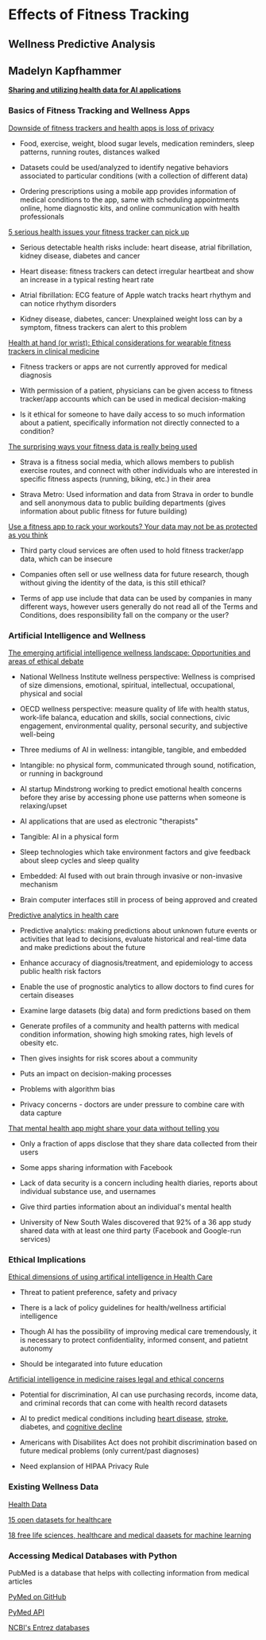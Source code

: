 # Effects of Fitness Tracking

## Wellness Predictive Analysis

## Madelyn Kapfhammer

**[Sharing and utilizing health data for AI applications](https://www.hhs.gov/sites/default/files/sharing-and-utilizing-health-data-for-ai-applications.pdf)**

### Basics of Fitness Tracking and Wellness Apps

[Downside of fitness trackers and health apps is loss of privacy](https://theconversation.com/downside-of-fitness-trackers-and-health-apps-is-loss-of-privacy-69870)

- Food, exercise, weight, blood sugar levels, medication reminders, sleep patterns, running routes, distances walked

- Datasets could be used/analyzed to identify negative behaviors associated to particular conditions (with a collection of different data)

- Ordering prescriptions using a mobile app provides information of medical conditions to the app, same with scheduling appointments online, home diagnostic kits, and online communication with health professionals

[5 serious health issues your fitness tracker can pick up](https://www.considerable.com/health/fitness/5-dangerous-health-problems-your-fitness-tracker-might-pick-up/)

- Serious detectable health risks include: heart disease, atrial fibrillation, kidney disease, diabetes and cancer

- Heart disease: fitness trackers can detect irregular heartbeat and show an increase in a typical resting heart rate

- Atrial fibrillation: ECG feature of Apple watch tracks heart rhythym and can notice rhythym disorders

- Kidney disease, diabetes, cancer: Unexplained weight loss can by a symptom, fitness trackers can alert to this problem

[Health at hand (or wrist): Ethical considerations for wearable fitness trackers in clinical medicine](https://www.healthethicsblog.com/single-post/2017/11/14/Health-at-Hand-or-Wrist-Ethical-Considerations-for-Wearable-Fitness-Trackers-in-Clinical-Medicine)

- Fitness trackers or apps are not currently approved for medical diagnosis

- With permission of a patient, physicians can be given access to fitness tracker/app accounts which can be used in medical decision-making

- Is it ethical for someone to have daily access to so much information about a patient, specifically information not directly connected to a condition?

[The surprising ways your fitness data is really being used](https://www.outsideonline.com/2101566/surprising-ways-your-fitness-data-really-being-used)

- Strava is a fitness social media, which allows members to publish exercise routes, and connect with other individuals who are interested in specific fitness aspects (running, biking, etc.) in their area

- Strava Metro: Used information and data from Strava in order to bundle and sell anonymous data to public building departments (gives information about public fitness for future building)

[Use a fitness app to rack your workouts? Your data may not be as protected as you think](https://www.usatoday.com/story/sports/2019/08/16/what-info-do-fitness-apps-keep-share/1940916001/)

- Third party cloud services are often used to hold fitness tracker/app data, which can be insecure

- Companies often sell or use wellness data for future research, though without giving the identity of the data, is this still ethical?

- Terms of app use include that data can be used by companies in many different ways, however users generally do not read all of the Terms and Conditions, does responsibility fall on the company or the user?

### Artificial Intelligence and Wellness

[The emerging artificial intelligence wellness landscape: Opportunities and areas of ethical debate](https://medium.com/@lkcyber/the-emerging-artificial-intelligence-wellness-landscape-802caf9638de)

- National Wellness Institute wellness perspective: Wellness is comprised of size dimensions, emotional, spiritual, intellectual, occupational, physical and social

- OECD wellness perspective: measure quality of life with health status, work-life balanca, education and skills, social connections, civic engagement, environmental quality, personal security, and subjective well-being

- Three mediums of AI in wellness: intangible, tangible, and embedded

- Intangible: no physical form, communicated through sound, notification, or running in background

- AI startup Mindstrong working to predict emotional health concerns before they arise by accessing phone use patterns when someone is relaxing/upset

- AI applications that are used as electronic "therapists"

- Tangible: AI in a physical form

- Sleep technologies which take environment factors and give feedback about sleep cycles and sleep quality

- Embedded: AI fused with out brain through invasive or non-invasive mechanism

- Brain computer interfaces still in process of being approved and created

[Predictive analytics in health care](https://www2.deloitte.com/us/en/insights/topics/analytics/predictive-analytics-health-care-value-risks.html)

- Predictive analytics: making predictions about unknown future events or activities that lead to decisions, evaluate historical and real-time data and make predictions about the future

- Enhance accuracy of diagnosis/treatment, and epidemiology to access public health risk factors

- Enable the use of prognostic analytics to allow doctors to find cures for certain diseases

- Examine large datasets (big data) and form predictions based on them

- Generate profiles of a community and health patterns with medical condition information, showing high smoking rates, high levels of obesity etc.

- Then gives insights for risk scores about a community

- Puts an impact on decision-making processes

- Problems with algorithm bias

- Privacy concerns - doctors are under pressure to combine care with data capture

[That mental health app might share your data without telling you](https://www.theverge.com/2019/4/20/18508382/apps-mental-health-smoking-cessation-data-sharing-privacy-facebook-google-advertising)

- Only a fraction of apps disclose that they share data collected from their users

- Some apps sharing information with Facebook

- Lack of data security is a concern including health diaries, reports about individual substance use, and usernames

- Give third parties information about an individual's mental health

- University of New South Wales discovered that 92% of a 36 app study shared data with at least one third party (Facebook and Google-run services)

### Ethical Implications

[Ethical dimensions of using artifical intelligence in Health Care](https://journalofethics.ama-assn.org/article/ethical-dimensions-using-artificial-intelligence-health-care/2019-02)

- Threat to patient preference, safety and privacy

- There is a lack of policy guidelines for health/wellness artificial intelligence

- Though AI has the possibility of improving medical care tremendously, it is necessary to protect confidentiality, informed consent, and patietnt autonomy

- Should be integarated into future education

[Artificial intelligence in medicine raises legal and ethical concerns](https://theconversation.com/artificial-intelligence-in-medicine-raises-legal-and-ethical-concerns-122504#:~:text=AI%20can%20draw%20upon%20purchasing,information%20about%20an%20individual's%20health.&text=Researchers%20are%20already%20using%20AI,opioid%20abuse%20and%20even%20suicide.)

- Potential for discrimination, AI can use purchasing records, income data, and criminal records that can come with health record datasets

- AI to predict medical conditions including [heart disease](https://www.theverge.com/2018/2/19/17027902/google-verily-ai-algorithm-eye-scan-heart-disease-cardiovascular-risk), [stroke](https://www.itnonline.com/content/fda-clears-first-ai-powered-clinical-decision-support-software-stroke), diabetes, and [cognitive decline](https://www.ncbi.nlm.nih.gov/pmc/articles/PMC5880633/)

- Americans with Disabilites Act does not prohibit discrimination based on future medical problems (only current/past diagnoses)

- Need explansion of HIPAA Privacy Rule

### Existing Wellness Data

[Health Data](https://healthdata.gov/)

[15 open datasets for healthcare](https://medium.com/@ODSC/15-open-datasets-for-healthcare-830b19980d9)

[18 free life sciences, healthcare and medical daasets for machine learning](https://lionbridge.ai/datasets/18-free-life-sciences-medical-datasets-for-machine-learning/)

### Accessing Medical Databases with Python

PubMed is a database that helps with collecting information from medical articles

[PyMed on GitHub](https://github.com/gijswobben/pymed)

[PyMed API](https://pypi.org/project/pymed/)

[NCBI's Entrez databases](https://biopython-tutorial.readthedocs.io/en/latest/notebooks/09%20-%20Accessing%20NCBIs%20Entrez%20databases.html)
